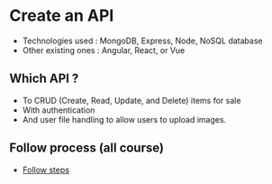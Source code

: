 # Create an API
- Technologies used : MongoDB, Express, Node, NoSQL database
- Other existing ones : Angular, React, or Vue

## Which API ? 
- To CRUD (Create, Read, Update, and Delete) items for sale
- With authentication
- And user file handling to allow users to upload images.

## Follow process (all course)
- [Follow steps](https://openclassrooms.com/en/courses/5614116-go-full-stack-with-node-js-express-and-mongodb/5614123-set-up-your-coding-environment)
